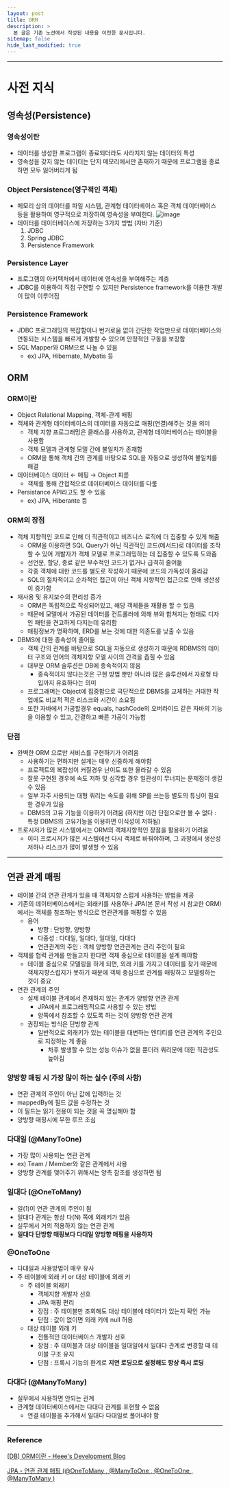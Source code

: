 ```yaml
---
layout: post
title: ORM
description: >
  본 글은 기존 노션에서 작성된 내용을 이전한 문서입니다.
sitemap: false
hide_last_modified: true
---
```


---

# 사전 지식

## 영속성(Persistence)

### 영속성이란

- 데이터를 생성한 프로그램이 종료되더라도 사라지지 않는 데이터의 특성
- 영속성을 갖지 않는 데이터는 단지 메모리에서만 존재하기 때문에 프로그램을 종료하면 모두 잃어버리게 됨

### Object Persistence(영구적인 객체)

- 메모리 상의 데이터를 파일 시스템, 관계형 데이터베이스 혹은 객체 데이터베이스 등을 활용하여 영구적으로 저장하여 영속성을 부여한다.
  ![image](https://user-images.githubusercontent.com/68031450/233293936-5301cd73-2d3f-4d1a-b7d6-1c1f6d54dc5b.png)
- 데이터를 데이터베이스에 저장하는 3가지 방법 (자바 기준)
  1. JDBC
  2. Spring JDBC
  3. Persistence Framework

### Persistence Layer

- 프로그램의 아키텍처에서 데이터에 영속성을 부여해주는 계층
- JDBC를 이용하여 직접 구현할 수 있지만 Persistence framework를 이용한 개발이 많이 이루어짐

### Persistence Framework

- JDBC 프로그래밍의 복잡함이나 번거로움 없이 간단한 작업만으로 데이터베이스와 연동되는 시스템을 빠르게 개발할 수 있으며 안정적인 구동을 보장함
- SQL Mapper와 ORM으로 나눌 수 있음
  - ex) JPA, Hibernate, Mybatis 등

## ORM

### ORM이란

- Object Relational Mapping, 객체-관계 매핑
- 객체와 관계형 데이터베이스의 데이터를 자동으로 매핑(연결)해주는 것을 의미
  - 객체 지향 프로그래밍은 클래스를 사용하고, 관계형 데이터베이스는 테이블을 사용함
  - 객체 모델과 관계형 모델 간에 불일치가 존재함
  - ORM을 통해 객체 간의 관계를 바탕으로 SQL을 자동으로 생성하여 불일치를 해결
- 데이터베이스 데이터 ← 매핑 → Object 피륻
  - 객체를 통해 간접적으로 데이터베이스 데이터를 다룸
- Persistance API라고도 할 수 있음
  - ex) JPA, Hiberante 등

### ORM의 장점

- 객체 지향적인 코드로 인해 더 직관적이고 비즈니스 로직에 더 집중할 수 있게 해줌
  - ORM을 이용하면 SQL Query가 아닌 직관적인 코드(메서드)로 데이터를 조작할 수 있어 개발자가 객체 모델로 프로그래밍하는 데 집중할 수 있도록 도와줌
  - 선언문, 할당, 종료 같은 부수적인 코드가 없거나 급격히 줄어듦
  - 각종 객체에 대한 코드를 별도로 작성하기 때문에 코드의 가독성이 올라감
  - SQL의 절차적이고 순차적인 접근이 아닌 객체 지향적인 접근으로 인해 생산성이 증가함
- 재사용 및 유지보수의 편리성 증가
  - ORM은 독립적으로 작성되어있고, 해당 객체들을 재활용 할 수 있음
  - 때문에 모델에서 가공된 데이터를 컨트롤러에 의해 뷰와 합쳐지는 형태로 디자인 패턴을 견고하게 다지는데 유리함
  - 매핑정보가 명확하여, ERD를 보는 것에 대한 의존도를 낮출 수 있음
- DBMS에 대한 종속성이 줄어듦
  - 객체 간의 관계를 바탕으로 SQL을 자동으로 생성하기 때문에 RDBMS의 데이터 구조와 언어의 객체지향 모델 사이의 간격을 좁힐 수 있음
  - 대부분 ORM 솔루션은 DB에 종속적이지 않음
    - 종속적이지 않다는것은 구현 방법 뿐만 아니라 많은 솔루션에서 자료형 타입까지 유효하다는 의미
  - 프로그래머는 Object에 집중함으로 극단적으로 DBMS를 교체하는 거대한 작업에도 비교적 적은 리스크와 시간이 소요됨
  - 또한 자바에서 가공할경우 equals, hashCode의 오버라이드 같은 자바의 기능을 이용할 수 있고, 간결하고 빠른 가공이 가능함

### 단점

- 완벽한 ORM 으로만 서비스를 구현하기가 어려움
  - 사용하기는 편하지만 설계는 매우 신중하게 해야함
  - 프로젝트의 복잡성이 커질경우 난이도 또한 올라갈 수 있음
  - 잘못 구현된 경우에 속도 저하 및 심각할 경우 일관성이 무너지는 문제점이 생길 수 있음
  - 일부 자주 사용되는 대형 쿼리는 속도를 위해 SP를 쓰는등 별도의 튜닝이 필요한 경우가 있음
  - DBMS의 고유 기능을 이용하기 어려움
    (하지만 이건 단점으로만 볼 수 없다 : 특정 DBMS의 고유기능을 이용하면 이식성이 저하됨)
- 프로시저가 많은 시스템에서는 ORM의 객체지향적인 장점을 활용하기 어려움
  - 이미 프로시저가 많은 시스템에선 다시 객체로 바꿔야하며, 그 과정에서 생산성 저하나 리스크가 많이 발생할 수 있음

---

## 연관 관계 매핑

- 테이블 간의 연관 관계가 있을 때 객체지향 스럽게 사용하는 방법을 제공
- 기존의 데이터베이스에서는 외래키를 사용하나 JPA(본 문서 작성 시 참고한 ORM)에서는 객체를 참조하는 방식으로 연관관계를 매핑할 수 있음
  - 용어
    - 방향 : 단방향, 양방향
    - 다중성 : 다대일, 일대다, 일대일, 다대다
    - 연관관계의 주인 : 객체 양방향 연관관계는 관리 주인이 필요
- 객체를 협력 관계를 만들고자 한다면 객체 중심으로 테이블을 설계 해야함
  - 테이블 중심으로 모델링을 하게 되면, 외래 키를 가지고 데이터를 찾기 때문에 객체지향스럽지가 못하기 때문에 객체 중심으로 관계를 매핑하고 모델링하는 것이 중요
- 연관 관계의 주인
  - 실제 테이블 관계에서 존재하지 않는 관계가 양방향 연관 관계
    - JPA에서 프로그래밍적으로 사용할 수 있는 방법
    - 양쪽에서 참조할 수 있도록 하는 것이 양방향 연관 관계
  - 권장되는 방식은 단방향 관계
    - 일반적으로 외래키가 있는 테이블을 대변하는 엔티티를 연관 관계의 주인으로 지정하는 게 좋음
      - 차후 발생할 수 있는 성능 이슈가 없을 뿐더러 쿼리문에 대한 직관성도 높아짐

### 양방향 매핑 시 가장 많이 하는 실수 (주의 사항)

- 연관 관계의 주인이 아닌 값에 입력하는 것
- mappedBy에 필드 값을 수정하는 것
- 이 필드는 읽기 전용이 되는 것을 꼭 명심해야 함
- 양방향 매핑시에 무한 루프 조심

### 다대일 (@ManyToOne)

- 가장 많이 사용되는 연관 관계
- ex) Team / Member와 같은 관계에서 사용
- 양방향 관계를 맺어주기 위해서는 양측 참조를 생성하면 됨

### 일대다 (@OneToMany)

- 일(1)이 연관 관계의 주인이 됨
- 일대다 관계는 항상 다(N) 쪽에 외래키가 있음
- 실무에서 거의 적용하지 않는 연관 관계
- **일대다 단방향 매핑보다 다대일 양방향 매핑을 사용하자**

### @OneToOne

- 다대일과 사용방법이 매우 유사
- 주 테이블에 외래 키 or 대상 테이블에 외래 키
  - 주 테이블 외래키
    - 객체지향 개발자 선호
    - JPA 매핑 편리
    - 장점 : 주 테이블만 조회해도 대상 테이블에 데이터가 있는지 확인 가능
    - 단점 : 값이 없이면 외래 키에 null 허용
  - 대상 테이블 외래 키
    - 전통적인 데이터베이스 개발자 선호
    - 장점 : 주 테이블과 대상 테이블을 일대일에서 일대다 관계로 변경할 때 테이블 구조 유지
    - 단점 : 프록시 기능의 환계로 **지연 로딩으로 설정해도 항상 즉시 로딩**

### 다대다 (@ManyToMany)

- 실무에서 사용하면 안되는 관계
- 관계형 데이터베이스에서는 다대다 관계를 표현할 수 없음
  - 연결 테이블을 추가해서 일대다 다대일로 풀어내야 함

---

### Reference

[[DB] ORM이란 - Heee's Development Blog](https://gmlwjd9405.github.io/2019/02/01/orm.html)

[JPA - 연관 관계 매핑 (@OneToMany , @ManyToOne , @OneToOne , @ManyToMany )](https://velog.io/@devsh/JPA-%EC%97%B0%EA%B4%80-%EA%B4%80%EA%B3%84-%EB%A7%A4%ED%95%91-OneToMany-ManyToOne-OneToOne-ManyToMany)
